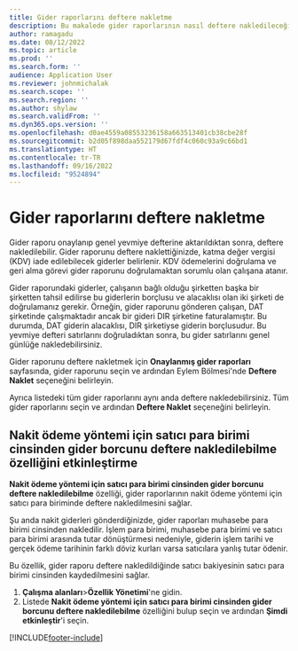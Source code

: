 ```yaml
---
title: Gider raporlarını deftere nakletme
description: Bu makalede gider raporlarının nasıl deftere nakledileceği açıklanmaktadır.
author: ramagadu
ms.date: 08/12/2022
ms.topic: article
ms.prod: ''
ms.search.form: ''
audience: Application User
ms.reviewer: johnmichalak
ms.search.scope: ''
ms.search.region: ''
ms.author: shylaw
ms.search.validFrom: ''
ms.dyn365.ops.version: ''
ms.openlocfilehash: d0ae4559a08553236158a663513401cb38cbe28f
ms.sourcegitcommit: b2d05f898daa552179d67fdf4c060c93a9c66bd1
ms.translationtype: HT
ms.contentlocale: tr-TR
ms.lasthandoff: 09/16/2022
ms.locfileid: "9524894"
---
```

# <a name="post-expense-reports"></a>Gider raporlarını deftere nakletme

Gider raporu onaylanıp genel yevmiye defterine aktarıldıktan sonra, deftere nakledilebilir. Gider raporunu deftere naklettiğinizde, katma değer vergisi (KDV) iade edilebilecek giderler belirlenir. KDV ödemelerini doğrulama ve geri alma görevi gider raporunu doğrulamaktan sorumlu olan çalışana atanır.

Gider raporundaki giderler, çalışanın bağlı olduğu şirketten başka bir şirketten tahsil edilirse bu giderlerin borçlusu ve alacaklısı olan iki şirketi de doğrulamanız gerekir. Örneğin, gider raporunu gönderen çalışan, DAT şirketinde çalışmaktadır ancak bir gideri DIR şirketine faturalamıştır. Bu durumda, DAT giderin alacaklısı, DIR şirketiyse giderin borçlusudur. Bu yevmiye defteri satırlarını doğruladıktan sonra, bu gider satırlarını genel günlüğe nakledebilirsiniz.

Gider raporunu deftere nakletmek için **Onaylanmış gider raporları** sayfasında, gider raporunu seçin ve ardından Eylem Bölmesi'nde **Deftere Naklet** seçeneğini belirleyin.

Ayrıca listedeki tüm gider raporlarını aynı anda deftere nakledebilirsiniz. Tüm gider raporlarını seçin ve ardından **Deftere Naklet** seçeneğini belirleyin.

## <a name="enable-the-ability-to-post-expense-liability-in-vendor-currency-for-cash-payment-method-feature"></a>Nakit ödeme yöntemi için satıcı para birimi cinsinden gider borcunu deftere nakledilebilme özelliğini etkinleştirme

**Nakit ödeme yöntemi için satıcı para birimi cinsinden gider borcunu deftere nakledilebilme** özelliği, gider raporlarının nakit ödeme yöntemi için satıcı para biriminde deftere nakledilmesini sağlar.

Şu anda nakit giderleri gönderdiğinizde, gider raporları muhasebe para birimi cinsinden nakledilir. İşlem para birimi, muhasebe para birimi ve satıcı para birimi arasında tutar dönüştürmesi nedeniyle, giderin işlem tarihi ve gerçek ödeme tarihinin farklı döviz kurları varsa satıcılara yanlış tutar ödenir.

Bu özellik, gider raporu deftere nakledildiğinde satıcı bakiyesinin satıcı para birimi cinsinden kaydedilmesini sağlar.

1. **Çalışma alanları**\>**Özellik Yönetimi**'ne gidin.
2. Listede **Nakit ödeme yöntemi için satıcı para birimi cinsinden gider borcunu deftere nakledilebilme** özelliğini bulup seçin ve ardından **Şimdi etkinleştir**'i seçin.

[!INCLUDE[footer-include](../includes/footer-banner.md)]
